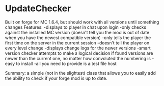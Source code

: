UpdateChecker
=============
Built on forge for MC 1.6.4, but should work with all versions until something changes
Features:
	-displays to player in chat upon login
	-only checks against the installed MC version (doesn't tell you the mod is out of date when you have the newest compatible version)
	-only tells the player the first time on the server in the current session -doesn't tell the player on every level change
	-displays change logs for the newer versions
	-smart version checker attempts to make a logical decision if found versions are newer than the current one, no matter how convoluted the numbering is
	-easy to install
	-all you need to provide is a test file host
	
Summary:
	a simple (not in the slightest) class that allows you to easily add the ability to check if your forge mod is up to date. 
